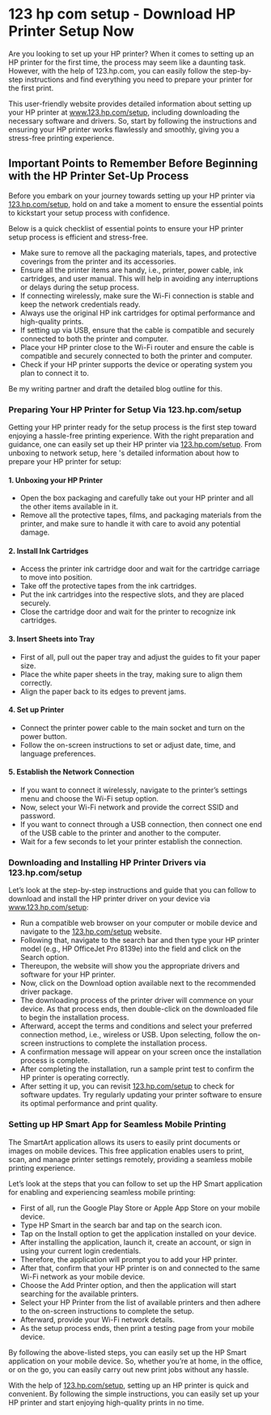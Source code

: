 # 123 hp com setup - Download HP Printer Setup Now
Are you looking to set up your HP printer? When it comes to setting up an HP printer for the first time, the process may seem like a daunting task. However, with the help of 123.hp.com, you can easily follow the step-by-step instructions and find everything you need to prepare your printer for the first print.

This user-friendly website provides detailed information about setting up your HP printer at <a href="https://123hpcomset-up.github.io/">www.123.hp.com/setup</a>, including downloading the necessary software and drivers. So, start by following the instructions and ensuring your HP printer works flawlessly and smoothly, giving you a stress-free printing experience.

## Important Points to Remember Before Beginning with the HP Printer Set-Up Process
Before you embark on your journey towards setting up your HP printer via <a href="https://123hpcomset-up.github.io/">123.hp.com/setup</a>, hold on and take a moment to ensure the essential points to kickstart your setup process with confidence.

Below is a quick checklist of essential points to ensure your HP printer setup process is efficient and stress-free.

<ul><li>Make sure to remove all the packaging materials, tapes, and protective coverings from the printer and its accessories.</li>
<li>Ensure all the printer items are handy, i.e., printer, power cable, ink cartridges, and user manual. This will help in avoiding any interruptions or delays during the setup process.</li>
<li>If connecting wirelessly, make sure the Wi-Fi connection is stable and keep the network credentials ready.</li>
<li>Always use the original HP ink cartridges for optimal performance and high-quality prints.</li>
<li>If setting up via USB, ensure that the cable is compatible and securely connected to both the printer and computer.</li>
<li>Place your HP printer close to the Wi-Fi router and ensure the cable is compatible and securely connected to both the printer and computer.</li>
<li>Check if your HP printer supports the device or operating system you plan to connect it to.</li></ul>

Be my writing partner and draft the detailed blog outline for this. 

### Preparing Your HP Printer for Setup Via 123.hp.com/setup

Getting your HP printer ready for the setup process is the first step toward enjoying a hassle-free printing experience. With the right preparation and guidance, one can easily set up their HP printer via <a href="https://123hpcomset-up.github.io/">123.hp.com/setup</a>. From unboxing to network setup, here 's detailed information about how to prepare your HP printer for setup:

#### 1. Unboxing your HP Printer
<ul><li>Open the box packaging and carefully take out your HP printer and all the other items available in it.</li>
<li>Remove all the protective tapes, films, and packaging materials from the printer, and make sure to handle it with care to avoid any potential damage.</li></ul>

#### 2. Install Ink Cartridges
<ul><li>Access the printer ink cartridge door and wait for the cartridge carriage to move into position.</li>
<li>Take off the protective tapes from the ink cartridges.</li>
<li>Put the ink cartridges into the respective slots, and they are placed securely.</li>
<li>Close the cartridge door and wait for the printer to recognize ink cartridges.</li></ul>

#### 3. Insert Sheets into Tray
<ul><li>First of all, pull out the paper tray and adjust the guides to fit your paper size.</li>
<li>Place the white paper sheets in the tray, making sure to align them correctly.</li>
<li>Align the paper back to its edges to prevent jams.</li></ul>

#### 4. Set up Printer
<ul><li>Connect the printer power cable to the main socket and turn on the power button.</li>
<li>Follow the on-screen instructions to set or adjust date, time, and language preferences.</li></ul>

#### 5. Establish the Network Connection
<ul><li>If you want to connect it wirelessly, navigate to the printer’s settings menu and choose the Wi-Fi setup option.</li>
<li>Now, select your Wi-Fi network and provide the correct SSID and password.</li>
<li>If you want to connect through a USB connection, then connect one end of the USB cable to the printer and another to the computer.</li>
<li>Wait for a few seconds to let your printer establish the connection.</li></ul>

### Downloading and Installing HP Printer Drivers via 123.hp.com/setup

Let’s look at the step-by-step instructions and guide that you can follow to download and install the HP printer driver on your device via <a href="https://123hpcomset-up.github.io/">www.123.hp.com/setup</a>:

<ul><li>Run a compatible web browser on your computer or mobile device and navigate to the <a href="https://123hpcomset-up.github.io/">123.hp.com/setup</a> website.</li>
<li>Following that, navigate to the search bar and then type your HP printer model (e.g., HP OfficeJet Pro 8139e) into the field and click on the Search option.</li>
<li>Thereupon, the website will show you the appropriate drivers and software for your HP printer.</li>
<li>Now, click on the Download option available next to the recommended driver package.</li>
<li>The downloading process of the printer driver will commence on your device. As that process ends, then double-click on the downloaded file to begin the installation process.</li>
<li>Afterward, accept the terms and conditions and select your preferred connection method, i.e., wireless or USB. Upon selecting, follow the on-screen instructions to complete the installation process.</li>
<li>A confirmation message will appear on your screen once the installation process is complete.</li>
<li>After completing the installation, run a sample print test to confirm the HP printer is operating correctly.</li>
<li>After setting it up, you can revisit <a href="https://123hpcomset-up.github.io/">123.hp.com/setup</a> to check for software updates. Try regularly updating your printer software to ensure its optimal performance and print quality.</li></ul>

### Setting up HP Smart App for Seamless Mobile Printing
The SmartArt application allows its users to easily print documents or images on mobile devices. This free application enables users to print, scan, and manage printer settings remotely, providing a seamless mobile printing experience.

Let’s look at the steps that you can follow to set up the HP Smart application for enabling and experiencing seamless mobile printing:

<ul><li>First of all, run the Google Play Store or Apple App Store on your mobile device.</li>
<li>Type HP Smart in the search bar and tap on the search icon.</li>
<li>Tap on the Install option to get the application installed on your device.</li>
<li>After installing the application, launch it, create an account, or sign in using your current login credentials.</li>
<li>Therefore, the application will prompt you to add your HP printer.</li>
<li>After that, confirm that your HP printer is on and connected to the same Wi-Fi network as your mobile device.</li>
<li>Choose the Add Printer option, and then the application will start searching for the available printers.</li>
<li>Select your HP Printer from the list of available printers and then adhere to the on-screen instructions to complete the setup.</li>
<li>Afterward, provide your Wi-Fi network details.</li>
<li>As the setup process ends, then print a testing page from your mobile device.</li></ul>

By following the above-listed steps, you can easily set up the HP Smart application on your mobile device. So, whether you’re at home, in the office, or on the go, you can easily carry out new print jobs without any hassle.

With the help of <a href="https://123hpcomset-up.github.io/">123.hp.com/setup</a>, setting up an HP printer is quick and convenient. By following the simple instructions, you can easily set up your HP printer and start enjoying high-quality prints in no time.
